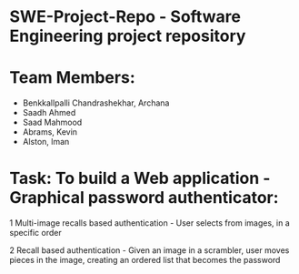 # SWE-Project-Repo - Software Engineering project repository

# Team Members:
- Benkkallpalli Chandrashekhar, Archana
- Saadh Ahmed
- Saad Mahmood
- Abrams, Kevin
- Alston, lman

# Task: To build a Web application - Graphical password authenticator: 

 1 Multi-image recalls based authentication - User selects from images, in a specific order

 2 Recall based authentication - Given an image in a scrambler, user moves pieces in the image, creating an ordered list that becomes the password


